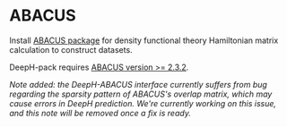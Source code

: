 # ABACUS
Install [ABACUS package](https://abacus.ustc.edu.cn) for density functional theory Hamiltonian matrix calculation to construct datasets.

DeepH-pack requires [ABACUS version >= 2.3.2](https://github.com/deepmodeling/abacus-develop/releases/tag/v2.3.2).

*Note added: the DeepH-ABACUS interface currently suffers from bug regarding the sparsity pattern of ABACUS's overlap matrix, which may cause errors in DeepH prediction. We're currently working on this issue, and this note will be removed once a fix is ready.*